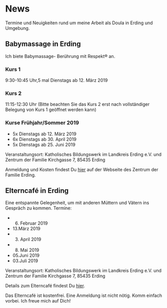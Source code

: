 # News
Termine und Neuigkeiten rund um meine Arbeit als Doula in Erding und Umgebung.

## Babymassage in Erding
Ich biete Babymassage- Berührung mit Respekt® an.

### Kurs 1
9:30-10:45 Uhr,5 mal Dienstags ab 12. März 2019

### Kurs 2
11:15-12:30 Uhr (Bitte beachten Sie das Kurs 2 erst nach vollständiger Belegung von Kurs 1 geöffnet werden kann)

### Kurse Frühjahr/Sommer 2019
- 5x Dienstags ab 12. März 2019
- 6x Dienstags ab 30. April 2019
- 5x Dienstags ab 25. Juni 2019

Veranstaltungsort: Katholisches Bildungswerk im Landkreis Erding e.V. und Zentrum der Familie Kirchgasse 7, 85435 Erding

Anmeldung und Kosten findest Du [hier](https://www.zentrumderfamilie-erding.de/index.php?id=388&tx_kebprogram_eventlist%5Baction%5D=list&tx_kebprogram_eventlist%5Bcontroller%5D=Event&no_cache=1&tx_kebprogram_eventlist%5Bfilters%5D%5Bcategory%5D=701&tx_kebprogram_eventlist%5Bfilters%5D%5Badvanced%5D=&tx_kebprogram_eventlist%5Bfilters%5D%5Bkeyword%5D=Babymassage&tx_kebprogram_eventlist%5Bfilters%5D%5Blocation%5D=&tx_kebprogram_eventlist%5Bfilters%5D%5Bdate_from%5D=&tx_kebprogram_eventlist%5Bfilters%5D%5Bdate_until%5D=&tx_kebprogram_eventlist%5Bfilters%5D%5Bcontributor%5D=&tx_kebprogram_eventlist%5Bfilters%5D%5Bsort_by%5D=&tx_kebprogram_eventlist%5Bfilters%5D%5Bsubmit%5D=Treffer+anzeigen) auf der Webseite des Zentrum der Familie Erding.

## Elterncafé in Erding
Eine entspannte Gelegenheit, um mit anderen Müttern und Vätern ins Gespräch zu kommen. Termine:
- 06. Februar 2019
- 13.März 2019
- 03. April 2019
- 08. Mai 2019
- 05.Juni 2019
- 03.Juli 2019


Veranstaltungsort: Katholisches Bildungswerk im Landkreis Erding e.V. und Zentrum der Familie Kirchgasse 7, 85435 Erding

Details zum Elterncafé findest Du [hier](https://www.zentrumderfamilie-erding.de/index.php?id=390).

Das Elterncafé ist kostenfrei. Eine Anmeldung ist nicht nötig. Komm einfach vorbei. Ich freue mich auf Dich!
